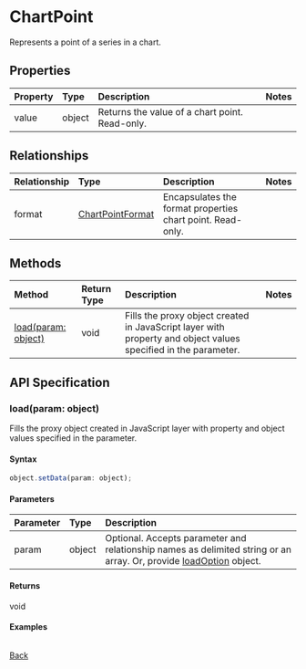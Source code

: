 # ChartPoint

Represents a point of a series in a chart.

## Properties
| Property       | Type    |Description|Notes |
|:---------------|:--------|:----------|:-----|
|value|object|Returns the value of a chart point. Read-only.||

## Relationships
| Relationship | Type    |Description|Notes |
|:---------------|:--------|:----------|:-----|
|format|[ChartPointFormat](chartpointformat.md)|Encapsulates the format properties chart point. Read-only.||

## Methods

| Method           | Return Type    |Description|Notes |
|:---------------|:--------|:----------|:-----|
|[load(param: object)](#loadparam-object)|void|Fills the proxy object created in JavaScript layer with property and object values specified in the parameter.||

## API Specification

### load(param: object)
Fills the proxy object created in JavaScript layer with property and object values specified in the parameter.

#### Syntax
```js
object.setData(param: object);
```

#### Parameters
| Parameter       | Type    |Description|
|:---------------|:--------|:----------|
|param|object|Optional. Accepts parameter and relationship names as delimited string or an array. Or, provide [loadOption](loadoption.md) object.|

#### Returns
void

#### Examples
```js

```

[Back](#methods)

